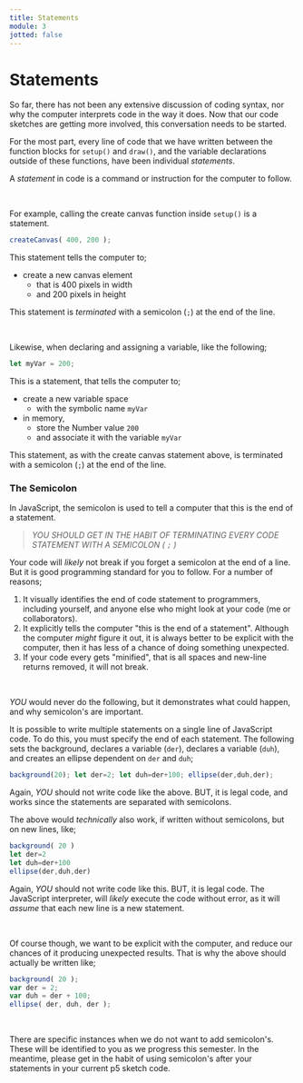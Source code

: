```yaml
---
title: Statements
module: 3
jotted: false
---
```


# Statements

So far, there has not been any extensive discussion of coding syntax, nor why the computer interprets code in the way it does. Now that our code sketches are getting more involved, this conversation needs to be started.

For the most part, every line of code that we have written between the function blocks for `setup()` and `draw()`, and the variable declarations outside of these functions, have been individual _statements_.

A _statement_ in code is a command or instruction for the computer to follow.

<br />


For example, calling the create canvas function inside `setup()` is a statement.

```js
createCanvas( 400, 200 );
```

This statement tells the computer to;

- create a new canvas element
    - that is 400 pixels in width
    - and 200 pixels in height

This statement is _terminated_ with a semicolon (`;`) at the end of the line.


<br />

Likewise, when declaring and assigning a variable, like the following;

```js
let myVar = 200;
```

This is a statement, that tells the computer to;

- create a new variable space
    - with the symbolic name `myVar`
- in memory,
    - store the Number value `200`
    - and associate it with the variable `myVar`

This statement, as with the create canvas statement above, is terminated with a semicolon (`;`) at the end of the line.

### The Semicolon

In JavaScript, the semicolon is used to tell a computer that this is the end of a statement.

> _YOU SHOULD GET IN THE HABIT OF TERMINATING EVERY CODE STATEMENT WITH A SEMICOLON ( `;` )_

Your code will _likely_ not break if you forget a semicolon at the end of a line. But it is good programming standard for you to follow. For a number of reasons;

1. It visually identifies the end of code statement to programmers, including yourself, and anyone else who might look at your code (me or collaborators).
2. It explicitly tells the computer "this is the end of a statement". Although the computer _might_ figure it out, it is always better to be explicit with the computer, then it has less of a chance of doing something unexpected.
3. If your code every gets "minified", that is all spaces and new-line returns removed, it will not break.


<br />

_YOU_ would never do the following, but it demonstrates what could happen, and why semicolon's are important.

It is possible to write multiple statements on a single line of JavaScript code. To do this, you must specify the end of each statement. The following sets the background, declares a variable (`der`), declares a variable (`duh`), and creates an ellipse dependent on `der` and `duh`;

```js
background(20); let der=2; let duh=der+100; ellipse(der,duh,der);
```

Again, _YOU_ should not write code like the above. BUT, it is legal code, and works since the statements are separated with semicolons.

The above would _technically_ also work, if written without semicolons, but on new lines, like;

```js
background( 20 )
let der=2
let duh=der+100
ellipse(der,duh,der)
```

Again, _YOU_ should not write code like this. BUT, it is legal code. The JavaScript interpreter, will _likely_ execute the code without error, as it will _assume_ that each new line is a new statement.


<br />

Of course though, we want to be explicit with the computer, and reduce our chances of it producing unexpected results. That is why the above should actually be written like;

```js
background( 20 );
var der = 2;
var duh = der + 100;
ellipse( der, duh, der );
```

<br />

There are specific instances when we do not want to add semicolon's. These will be identified to you as we progress this semester. In the meantime, please get in the habit of using semicolon's after your statements in your current p5 sketch code.
